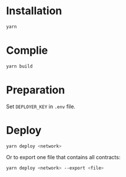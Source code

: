 # Installation
```bash
yarn
```
# Complie
```bash
yarn build
```
# Preparation
Set `DEPLOYER_KEY` in `.env` file.
# Deploy
```bash
yarn deploy <network>
```
Or to export one file that contains all contracts:
```bash
yarn deploy <network> --export <file>
```

